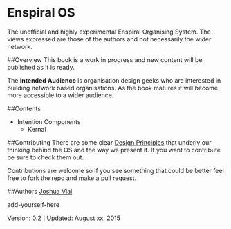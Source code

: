 # Enspiral OS
The unofficial and highly experimental Enspiral Organising System. The views expressed are those of the authors and not necessarily the wider network.

##Overview 
This book is a work in progress and new content will be published as it is ready.

The **Intended Audience** is organisation design geeks who are interested in building network based organisations. As the book matures it will become more accessible to a wider audience.

##Contents

* Intention
Components
  * Kernal

##Contributing
There are some clear [Design Principles](./design-principles.md) that underly our thinking behind the OS and the way we present it. If you want to contribute be sure to check them out.

Contributions are welcome so if you see something that could be better feel free to fork the repo and make a pull request.

##Authors
[Joshua Vial](http://joshuavial.com)

add-yourself-here



Version: 0.2 | Updated: August xx, 2015
